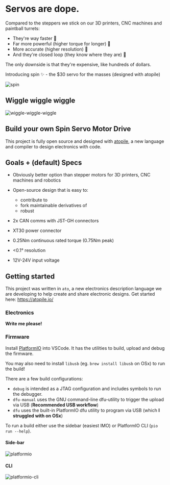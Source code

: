 # Servos are dope.

Compared to the steppers we stick on our 3D printers, CNC machines and paintball turrets:
 - They're way faster 🏃
 - Far more powerful (higher torque for longer) 💪
 - More accurate (higher resolution) 🎯
 - And they're closed loop (they know where they are) 🤖

The only downside is that they're expensive, like hundreds of dollars.

Introducing spin ✨ - the $30 servo for the masses (designed with atopile)

![spin](docs/showing-off-the-very-goods.jpg)

## Wiggle wiggle wiggle

![wiggle-wiggle-wiggle](docs/wiggle-wiggle-wiggle.gif)

## Build your own Spin Servo Motor Drive

This project is fully open source and designed with [atopile](https://github.com/atopile/atopile), a new language and compiler to design electronics with code.

## Goals + (default) Specs

- Obviously better option than stepper motors for 3D printers, CNC machines and robotics
- Open-source design that is easy to:
  - contribute to
  - fork maintainable derivatives of
  - robust

- 2x CAN comms with JST-GH connectors
- XT30 power connector
- 0.25Nm continuous rated torque (0.75Nm peak)
- <0.1° resolution
- 12V-24V input voltage

## Getting started

This project was written in `ato`, a new electronics description language we are developing to help create and share electronic designs. Get started here: https://atopile.io/

### Electronics

**Write me please!**

### Firmware

Install [PlatformIO](https://platformio.org/) into VSCode. It has the utilities to build, upload and debug the firmware.

You may also need to install `libusb` (eg. `brew install libusb` on OSx) to run the build!

There are a few build configurations:
- `debug` is intended as a JTAG configuration and includes symbols to run the debugger.
- `dfu-manual` uses the GNU command-line dfu-utility to trigger the upload via USB (**Recommended USB workflow**)
- `dfu` uses the built-in PlatformIO dfu utility to program via USB (which **I struggled with on OSx**)

To run a build either use the sidebar (easiest IMO) or PlatformIO CLI (`pio run --help`).

#### Side-bar

![platformio](docs/platoformio-build-and-upload.png)

#### CLI

![platformio-cli](docs/pio-cli-env.png)

